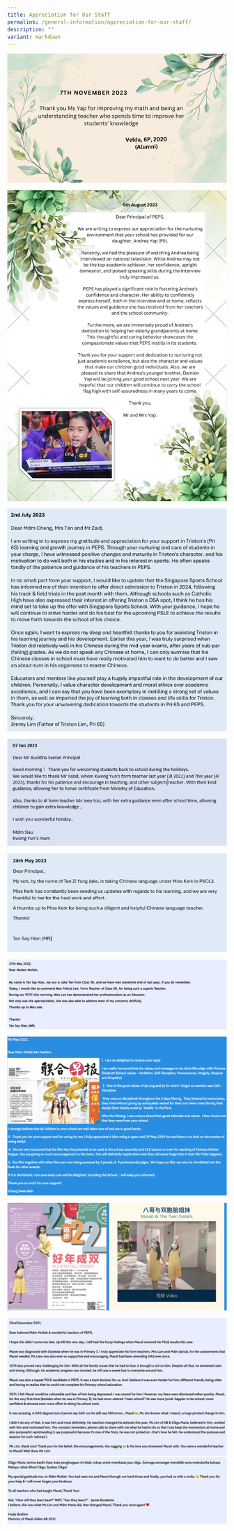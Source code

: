 ```yaml
---
title: Appreciation for Our Staff
permalink: /general-information/appreciation-for-our-staff/
description: ""
variant: markdown
---
```

![](/images/staffappreciation_071123.png)

![](/images/aug%20staff%20appreciation.jpg)

![](/images/jul2023_staffappreciation_v2.PNG)

![](/images/appreciation2023-01.png)

![](/images/may2023_staffappreciation.PNG)

![](/images/Appreciation1.png)

![](/images/appreciation2.png)

![](/images/appreciation3.png)

![](/images/appreciation4.png)
![](/images/appreciation5.png)